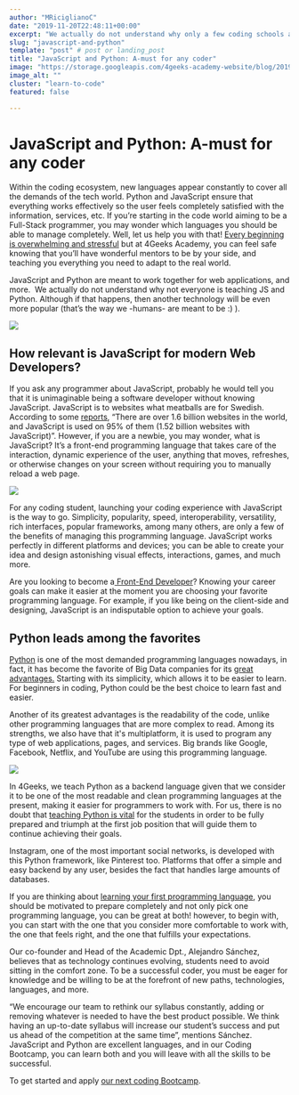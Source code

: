 ```yaml
---
author: "MRiciglianoC"
date: "2019-11-20T22:48:11+00:00"
excerpt: "We actually do not understand why only a few coding schools are teaching JS and Python combined into just one program."
slug: "javascript-and-python"
template: "post" # post or landing_post
title: "JavaScript and Python: A-must for any coder"
image: "https://storage.googleapis.com/4geeks-academy-website/blog/2019/11/JSandPython-768x552.jpg"
image_alt: ""
cluster: "learn-to-code"
featured: false

---
```


# **JavaScript and Python: A-must for any coder**


Within the coding ecosystem, new languages appear constantly to cover all the demands of the tech world. Python and JavaScript ensure that everything works effectively so the user feels completely satisfied with the information, services, etc. If you’re starting in the code world aiming to be a Full-Stack programmer, you may wonder which languages you should be able to manage completely. Well, let us help you with that! [Every beginning is overwhelming and stressful](/us/learn-to-code/feelings-learning-coding) but at 4Geeks Academy, you can feel safe knowing that you’ll have wonderful mentors to be by your side, and teaching you everything you need to adapt to the real world.

JavaScript and Python are meant to work together for web applications, and more.  We actually do not understand why not everyone is teaching JS and Python. Although if that happens, then another technology will be even more popular (that’s the way we -humans- are meant to be :) ). 

![](https://storage.googleapis.com/4geeks-academy-website/blog/2019/11/JSandPython-768x552.jpg)




## **How relevant is JavaScript for modern Web Developers?**


If you ask any programmer about JavaScript, probably he would tell you that it is unimaginable being a software developer without knowing JavaScript. JavaScript is to websites what meatballs are for Swedish. According to some [reports](https://medium.com/javascript-scene/how-popular-is-javascript-in-2019-823712f7c4b1), “There are over 1.6 billion websites in the world, and JavaScript is used on 95% of them (1.52 billion websites with JavaScript)”. However, if you are a newbie, you may wonder, what is JavaScript? It’s a front-end programming language that takes care of the interaction, dynamic experience of the user, anything that moves, refreshes, or otherwise changes on your screen without requiring you to manually reload a web page.

![](https://storage.googleapis.com/breathecode-asset-images/fdfadfd2b23de93aa3fbf43d461ffa16b9729453d932ee1086cf31307b1cfee1.jpg)

For any coding student, launching your coding experience with JavaScript is the way to go. Simplicity, popularity, speed, interoperability, versatility, rich interfaces, popular frameworks, among many others, are only a few of the benefits of managing this programming language. JavaScript works perfectly in different platforms and devices; you can be able to create your idea and design astonishing visual effects, interactions, games, and much more. 

Are you looking to become a[ Front-End Developer](https://www.techopedia.com/definition/29569/front-end-developer)? Knowing your career goals can make it easier at the moment you are choosing your favorite programming language. For example, if you like being on the client-side and designing, JavaScript is an indisputable option to achieve your goals. 


## **Python leads among the favorites**


[Python](https://hackernoon.com/could-pythons-popularity-outperform-javascript-in-the-next-five-years-abed4e307224) is one of the most demanded programming languages ​​nowadays, in fact, it has become the favorite of Big Data companies for its [great advantages.](https://skillcrush.com/2019/06/21/what-is-python/) Starting with its simplicity, which allows it to be easier to learn. For beginners in coding, Python could be the best choice to learn fast and easier. 

Another of its greatest advantages is the readability of the code, unlike other programming languages ​​that are more complex to read. Among its strengths, we also have that it's multiplatform, it is used to program any type of web applications, pages, and services. Big brands like Google, Facebook, Netflix, and YouTube are using this programming language.

![](https://storage.googleapis.com/4geeks-academy-website/blog/2019/11/js22-300x153.jpg)

In 4Geeks, we teach Python as a backend language given that we consider it to be one of the most readable and clean programming languages at the present, making it easier for programmers to work with. For us, there is no doubt that [teaching Python is vital](/us/coding-bootcamps/why-we-teach-python-4geeks) for the students in order to be fully prepared and triumph at the first job position that will guide them to continue achieving their goals. 

Instagram, one of the most important social networks, is developed with this Python framework, like Pinterest too. Platforms that offer a simple and easy backend by any user, besides the fact that handles large amounts of databases.

If you are thinking about [learning your first programming language](/us/coding-bootcamps/coding-bootcamp-syllabus-matters), you should be motivated to prepare completely and not only pick one programming language, you can be great at both! however, to begin with, you can start with the one that you consider more comfortable to work with, the one that feels right, and the one that fulfills your expectations. 

Our co-founder and Head of the Academic Dpt., Alejandro Sánchez, believes that as technology continues evolving, students need to avoid sitting in the comfort zone. To be a successful coder, you must be eager for knowledge and be willing to be at the forefront of new paths, technologies, languages, and more.

“We encourage our team to rethink our syllabus constantly, adding or removing whatever is needed to have the best product possible. We think having an up-to-date syllabus will increase our student’s success and put us ahead of the competition at the same time”, mentions Sánchez. JavaScript and Python are excellent languages, and in our Coding Bootcamp, you can learn both and you will leave with all the skills to be successful. 

To get started and apply [our next coding Bootcamp](/us/apply).
